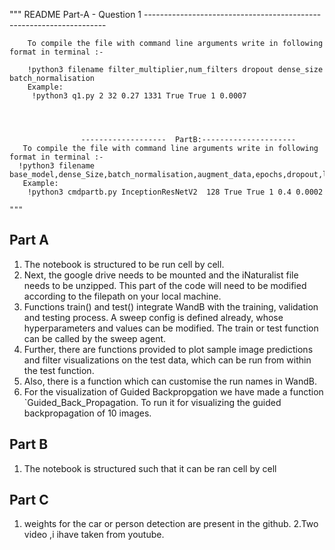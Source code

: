  """
    README Part-A - Question 1 --------------------------------------------------------------------
        
        To compile the file with command line arguments write in following format in terminal :-
	
        !python3 filename filter_multiplier,num_filters dropout dense_size  batch_normalisation
        Example:
         !python3 q1.py 2 32 0.27 1331 True True 1 0.0007
    



                    -------------------  PartB:---------------------
       To compile the file with command line arguments write in following format in terminal :-
      !python3 filename base_model,dense_Size,batch_normalisation,augment_data,epochs,dropout,lr
       Example:
        !python3 cmdpartb.py InceptionResNetV2  128 True True 1 0.4 0.0002
    
    """
## Part A

1. The notebook is structured to be run cell by cell.
2. Next, the google drive needs to be mounted and the iNaturalist file needs to be unzipped. This part of the code will need to be modified according to the filepath on your local machine.
3. Functions train() and test() integrate WandB with the training, validation and testing process. A sweep config is defined already, whose hyperparameters and values can be modified. The train or test function can be called by the sweep agent.
4. Further, there are functions provided to plot sample image predictions and filter visualizations on the test data, which can be run from within the test function.
5. Also, there is a function which can customise the run names in WandB.
6. For the visualization of Guided Backpropgation we have made a function `Guided_Back_Propagation. To run it for visualizing the guided backpropagation of 10 images.


## Part B

1. The notebook is structured such that it can be ran cell by cell


## Part C
1. weights for the car or person detection are present in the github.
2.Two video ,i ihave taken from youtube.
